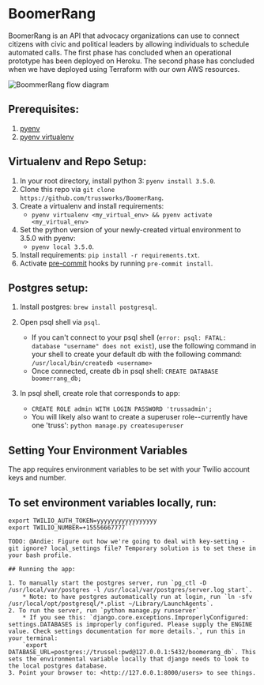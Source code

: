 # BoomerRang

BoomerRang is an API that advocacy organizations can use to connect citizens with civic and political leaders by allowing individuals to schedule automated calls. The first phase has concluded when an operational prototype has been deployed on Heroku. The second phase has concluded when we have deployed using Terraform with our own AWS resources.

![BoommerRang flow diagram](https://github.com/trussworks/BoomerRang/blob/master/boomerrang_flow_diagram.png)

## Prerequisites:

 1. [pyenv](https://github.com/yyuu/pyenv#homebrew-on-mac-os-x)
 2. [pyenv virtualenv](https://github.com/yyuu/pyenv-virtualenv#installing-with-homebrew-for-os-x-users)

## Virtualenv and Repo Setup:

 1. In your root directory, install python 3: `pyenv install 3.5.0`.
 2. Clone this repo via `git clone https://github.com/trussworks/BoomerRang`.
 3. Create a virtualenv and install requirements:
 	* `pyenv virtualenv <my_virtual_env> && pyenv activate <my_virtual_env>`
 4. Set the python version of your newly-created virtual environment to 3.5.0 with pyenv:
    * `pyenv local 3.5.0`.
 5. Install requirements: `pip install -r requirements.txt`.
 6. Activate [pre-commit](http://pre-commit.com/) hooks by running `pre-commit install`.

## Postgres setup:

1. Install postgres: `brew install postgresql`.
2. Open psql shell via `psql`.
	* If you can't connect to your psql shell (`error: psql: FATAL:  database "username" does not exist`), use the following command in your shell to create your default db with the following command:
	`/usr/local/bin/createdb <username>`
	* Once connected, create db in psql shell: `CREATE DATABASE boomerrang_db;`

3. In psql shell, create role that corresponds to app:

	* `CREATE ROLE admin WITH LOGIN PASSWORD 'trussadmin';`
 	* You will likely also want to create a superuser role--currently have one 'truss':
	 `python manage.py createsuperuser`

## Setting Your Environment Variables

The app requires environment variables to be set with your Twilio account keys and number.

## To set environment variables locally, run:

```export TWILIO_ACCOUNT_SID=ACxxxxxxxxxxxxxx
export TWILIO_AUTH_TOKEN=yyyyyyyyyyyyyyyyy
export TWILIO_NUMBER=+15556667777```

TODO: @Andie: Figure out how we're going to deal with key-setting - git ignore? local_settings file? Temporary solution is to set these in your bash profile.

## Running the app:

1. To manually start the postgres server, run `pg_ctl -D /usr/local/var/postgres -l /usr/local/var/postgres/server.log start`.
	* Note: to have postgres automatically run at login, run `ln -sfv /usr/local/opt/postgresql/*.plist ~/Library/LaunchAgents`.
2. To run the server, run `python manage.py runserver`
	* If you see this: `django.core.exceptions.ImproperlyConfigured: settings.DATABASES is improperly configured. Please supply the ENGINE value. Check settings documentation for more details.`, run this in your terminal:
	`export DATABASE_URL=postgres://trussel:pwd@127.0.0.1:5432/boomerang_db`. This sets the environmental variable locally that django needs to look to the local postgres database.
3. Point your browser to: <http://127.0.0.1:8000/users> to see things.
